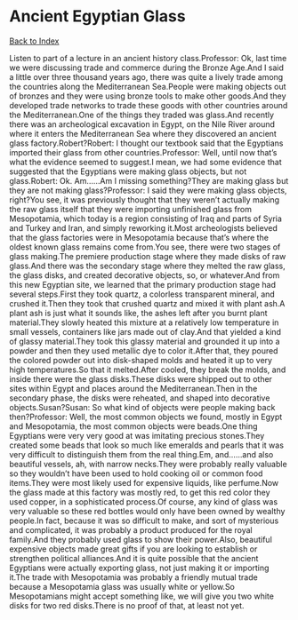 # Ancient Egyptian Glass
[Back to Index](https://github.com/windows10010/tpoExtractor/blob/master/README.md)

Listen to part of a lecture in an ancient history class.Professor: Ok, last time we were discussing trade and commerce during the Bronze Age.And I said a little over three thousand years ago, there was quite a lively trade among the countries along the Mediterranean Sea.People were making objects out of bronzes and they were using bronze tools to make other goods.And they developed trade networks to trade these goods with other countries around the Mediterranean.One of the things they traded was glass.And recently there was an archeological excavation in Egypt, on the Nile River around where it enters the Mediterranean Sea where they discovered an ancient glass factory.Robert?Robert: I thought our textbook said that the Egyptians imported their glass from other countries.Professor: Well, until now that’s what the evidence seemed to suggest.I mean, we had some evidence that suggested that the Egyptians were making glass objects, but not glass.Robert: Ok. Am……Am I missing something?They are making glass but they are not making glass?Professor: I said they were making glass objects, right?You see, it was previously thought that they weren’t actually making the raw glass itself that they were importing unfinished glass from Mesopotamia, which today is a region consisting of Iraq and parts of Syria and Turkey and Iran, and simply reworking it.Most archeologists believed that the glass factories were in Mesopotamia because that’s where the oldest known glass remains come from.You see, there were two stages of glass making.The premiere production stage where they made disks of raw glass.And there was the secondary stage where they melted the raw glass, the glass disks, and created decorative objects, so, or whatever.And from this new Egyptian site, we learned that the primary production stage had several steps.First they took quartz, a colorless transparent mineral, and crushed it.Then they took that crushed quartz and mixed it with plant ash.A plant ash is just what it sounds like, the ashes left after you burnt plant material.They slowly heated this mixture at a relatively low temperature in small vessels, containers like jars made out of clay.And that yielded a kind of glassy material.They took this glassy material and grounded it up into a powder and then they used metallic dye to color it.After that, they poured the colored powder out into disk-shaped molds and heated it up to very high temperatures.So that it melted.After cooled, they break the molds, and inside there were the glass disks.These disks were shipped out to other sites within Egypt and places around the Mediterranean.Then in the secondary phase, the disks were reheated, and shaped into decorative objects.Susan?Susan: So what kind of objects were people making back then?Professor: Well, the most common objects we found, mostly in Egypt and Mesopotamia, the most common objects were beads.One thing Egyptians were very very good at was imitating precious stones.They created some beads that look so much like emeralds and pearls that it was very difficult to distinguish them from the real thing.Em, and……and also beautiful vessels, ah, with narrow necks.They were probably really valuable so they wouldn’t have been used to hold cooking oil or common food items.They were most likely used for expensive liquids, like perfume.Now the glass made at this factory was mostly red, to get this red color they used copper, in a sophisticated process.Of course, any kind of glass was very valuable so these red bottles would only have been owned by wealthy people.In fact, because it was so difficult to make, and sort of mysterious and complicated, it was probably a product produced for the royal family.And they probably used glass to show their power.Also, beautiful expensive objects made great gifts if you are looking to establish or strengthen political alliances.And it is quite possible that the ancient Egyptians were actually exporting glass, not just making it or importing it.The trade with Mesopotamia was probably a friendly mutual trade because a Mesopotamia glass was usually white or yellow.So Mesopotamians might accept something like, we will give you two white disks for two red disks.There is no proof of that, at least not yet.